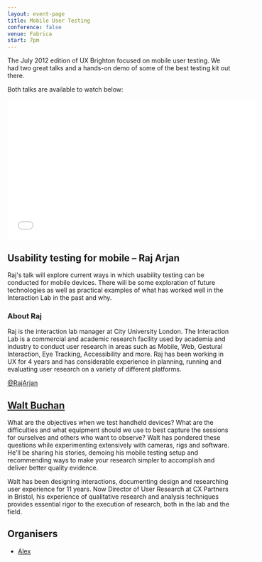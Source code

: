 ```yaml
---
layout: event-page
title: Mobile User Testing
conference: false
venue: Fabrica
start: 7pm
---
```


The July 2012 edition of UX Brighton focused on mobile user testing. We had two great talks and a hands-on demo of some of the best testing kit out there.  

Both talks are available to watch below:

<div class="embed-container hd">
<iframe width="560" height="315" src="//www.youtube.com/embed/wi3_05O8gZE?list=PLmeBKCinpyZ9KYdrFev6JR1rx2kn8zt1H" frameborder="0" allowfullscreen></iframe>
</div>

## Usability testing for mobile – Raj Arjan

Raj's talk will explore current ways in which usability testing can be conducted for mobile devices. There will be some exploration of future technologies as well as practical examples of what has worked well in the Interaction Lab in the past and why.

### About Raj

Raj is the interaction lab manager at City University London. The Interaction Lab is a commercial and academic research facility used by academia and industry to conduct user research in areas such as Mobile, Web, Gestural Interaction, Eye Tracking, Accessibility and more. Raj has been working in UX for 4 years and has considerable experience in planning, running and evaluating user research on a variety of different platforms.

[@RajArjan](http://www.twitter.com/RajArjan)


## [Walt Buchan](http://www.twitter.com/silverfoxyboy)

What are the objectives when we test handheld devices? What are the difficulties and what equipment should we use to best capture the sessions for ourselves and others who want to observe? Walt has pondered these questions while experimenting extensively with cameras, rigs and software. He'll be sharing his stories, demoing his mobile testing setup and recommending ways to make your research simpler to accomplish and deliver better quality evidence.

Walt has been designing interactions, documenting design and researching user experience for 11 years.  Now Director of User Research at CX Partners in Bristol, his experience of qualitative research and analysis techniques provides essential rigor to the execution of research, both in the lab and the field.

## Organisers

- <a href="http://uxbrighton.org.uk/about/#alex">Alex</a>

